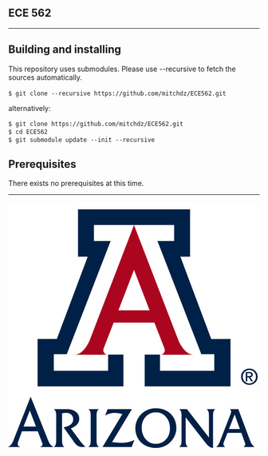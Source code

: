## ECE 562

---
## Building and installing

This repository uses submodules. Please use --recursive to fetch the sources automatically.

`$ git clone --recursive https://github.com/mitchdz/ECE562.git`

alternatively:

```
$ git clone https://github.com/mitchdz/ECE562.git
$ cd ECE562
$ git submodule update --init --recursive
```

## Prerequisites
 There exists no prerequisites at this time.


---

  ![UofA](images/UofA.jfif)
